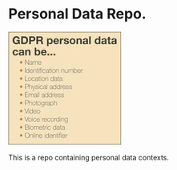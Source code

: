 <h1>Personal Data Repo.</h1>
<img src="data.jpeg">
<p>
This is a repo containing personal data contexts.
</p>
